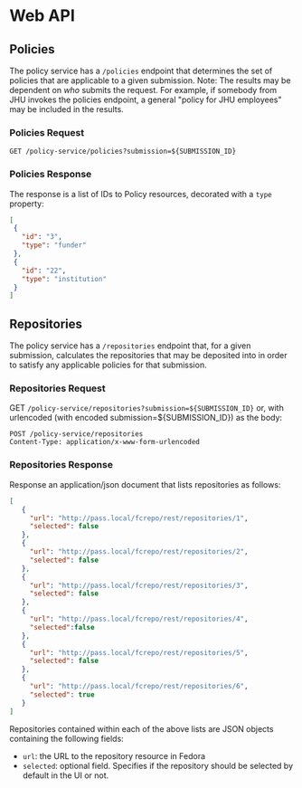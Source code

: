 # Web API

## Policies

The policy service has a `/policies` endpoint that determines the set of policies that are applicable to
a given submission.  Note:  The results may be dependent on _who_ submits the request.  For example, if
somebody from JHU invokes the policies endpoint, a general "policy for JHU employees" may be included in the results.

### Policies Request

`GET /policy-service/policies?submission=${SUBMISSION_ID}`

### Policies Response

The response is a list of IDs to Policy resources, decorated with a `type` property:

```json
[
 {
   "id": "3",
   "type": "funder"
 },
 {
   "id": "22",
   "type": "institution"
 }
]
```


## Repositories

The policy service has a `/repositories` endpoint that, for a given submission, calculates the repositories that may be
deposited into in order to satisfy any applicable policies for that submission.

### Repositories Request

GET `/policy-service/repositories?submission=${SUBMISSION_ID}`
or, with urlencoded (with encoded submission=${SUBMISSION_ID}) as the body:

```HTTP
POST /policy-service/repositories
Content-Type: application/x-www-form-urlencoded
```

### Repositories Response

Response an application/json document that lists repositories as follows:

```json
[
   {
     "url": "http://pass.local/fcrepo/rest/repositories/1",
     "selected": false
   },
   {
     "url": "http://pass.local/fcrepo/rest/repositories/2",
     "selected": false
   },
   {
     "url": "http://pass.local/fcrepo/rest/repositories/3",
     "selected": false
   },
   {
     "url": "http://pass.local/fcrepo/rest/repositories/4",
     "selected":false
   },
   {
     "url": "http://pass.local/fcrepo/rest/repositories/5",
     "selected": false
   },
   {
     "url": "http://pass.local/fcrepo/rest/repositories/6",
     "selected": true
   }
]

```


Repositories contained within each of the above lists are JSON objects containing the following fields:

* `url`: the URL to the repository resource in Fedora
* `selected`: optional field.  Specifies if the repository should be selected by default in the UI or not.


